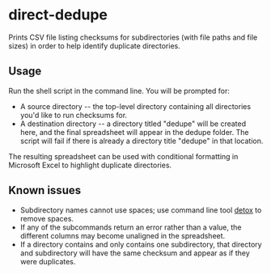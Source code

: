 # direct-dedupe
Prints CSV file listing checksums for subdirectories (with file paths and file sizes) in order to help identify duplicate directories.

## Usage
Run the shell script in the command line. You will be prompted for:

* A source directory -- the top-level directory containing all directories you'd like to run checksums for.
* A destination directory -- a directory titled "dedupe" will be created here, and the final spreadsheet will appear in the dedupe folder. The script will fail if there is already a directory title "dedupe" in that location.

The resulting spreadsheet can be used with conditional formatting in Microsoft Excel to highlight duplicate directories.

## Known issues
* Subdirectory names cannot use spaces; use command line tool [detox](http://detox.sourceforge.net/) to remove spaces. 
* If any of the subcommands return an error rather than a value, the different columns may become unaligned in the spreadsheet.
* If a directory contains and only contains one subdirectory, that directory and subdirectory will have the same checksum and appear as if they were duplicates.
